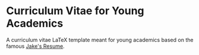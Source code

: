 # Curriculum Vitae for Young Academics
A curriculum vitae LaTeX template meant for young academics based on the famous [Jake's Resume](https://github.com/jakegut/resume).



